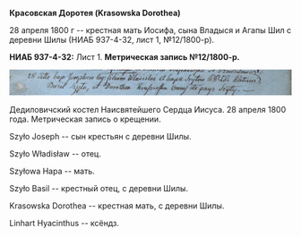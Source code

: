 **Красовская Доротея (Krasowska Dorothea)**

28 апреля 1800 г -- крестная мать Иосифа, сына Владыся и Агапы Шил с
деревни Шилы (НИАБ 937-4-32, лист 1, №12/1800-р).

**НИАБ 937-4-32:** Лист 1. **Метрическая запись №12/1800-р.**

![](./media/777db078c6393eb24df2163e6346797dad026032.png)

Дедиловичский костел Наисвятейшего Сердца Иисуса. 28 апреля 1800 года.
Метрическая запись о крещении.

Szyło Joseph -- сын крестьян с деревни Шилы.

Szyło Władisław -- отец.

Szyłowa Hapa -- мать.

Szyło Basil -- крестный отец, с деревни Шилы.

Krasowska Dorothea -- крестная мать, с деревни Шилы.

Linhart Hyacinthus -- ксёндз.
